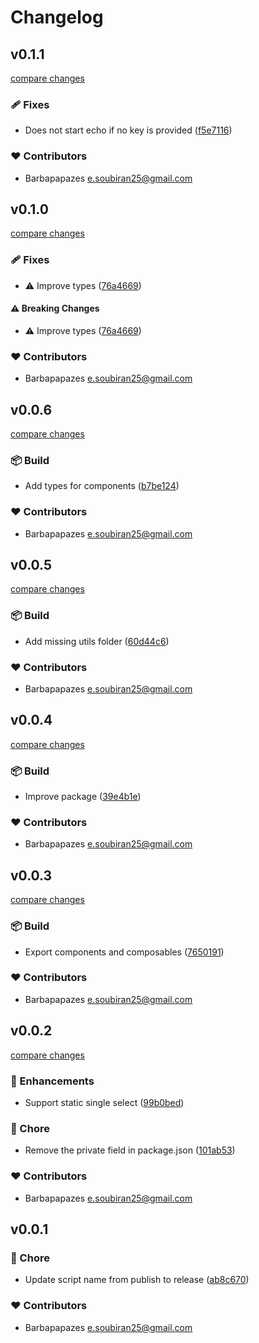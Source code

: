 # Changelog


## v0.1.1

[compare changes](https://github.com/Inalia-App/slidev-addon-inalia/compare/v0.1.0...v0.1.1)

### 🩹 Fixes

- Does not start echo if no key is provided ([f5e7116](https://github.com/Inalia-App/slidev-addon-inalia/commit/f5e7116))

### ❤️ Contributors

- Barbapapazes <e.soubiran25@gmail.com>

## v0.1.0

[compare changes](https://github.com/Inalia-App/slidev-addon-inalia/compare/v0.0.6...v0.1.0)

### 🩹 Fixes

- ⚠️  Improve types ([76a4669](https://github.com/Inalia-App/slidev-addon-inalia/commit/76a4669))

#### ⚠️ Breaking Changes

- ⚠️  Improve types ([76a4669](https://github.com/Inalia-App/slidev-addon-inalia/commit/76a4669))

### ❤️ Contributors

- Barbapapazes <e.soubiran25@gmail.com>

## v0.0.6

[compare changes](https://github.com/Inalia-App/slidev-addon-inalia/compare/v0.0.5...v0.0.6)

### 📦 Build

- Add types for components ([b7be124](https://github.com/Inalia-App/slidev-addon-inalia/commit/b7be124))

### ❤️ Contributors

- Barbapapazes <e.soubiran25@gmail.com>

## v0.0.5

[compare changes](https://github.com/Inalia-App/slidev-addon-inalia/compare/v0.0.4...v0.0.5)

### 📦 Build

- Add missing utils folder ([60d44c6](https://github.com/Inalia-App/slidev-addon-inalia/commit/60d44c6))

### ❤️ Contributors

- Barbapapazes <e.soubiran25@gmail.com>

## v0.0.4

[compare changes](https://github.com/Inalia-App/slidev-addon-inalia/compare/v0.0.3...v0.0.4)

### 📦 Build

- Improve package ([39e4b1e](https://github.com/Inalia-App/slidev-addon-inalia/commit/39e4b1e))

### ❤️ Contributors

- Barbapapazes <e.soubiran25@gmail.com>

## v0.0.3

[compare changes](https://github.com/Inalia-App/slidev-addon-inalia/compare/v0.0.2...v0.0.3)

### 📦 Build

- Export components and composables ([7650191](https://github.com/Inalia-App/slidev-addon-inalia/commit/7650191))

### ❤️ Contributors

- Barbapapazes <e.soubiran25@gmail.com>

## v0.0.2

[compare changes](https://github.com/Inalia-App/slidev-addon-inalia/compare/v0.0.1...v0.0.2)

### 🚀 Enhancements

- Support static single select ([99b0bed](https://github.com/Inalia-App/slidev-addon-inalia/commit/99b0bed))

### 🏡 Chore

- Remove the private field in package.json ([101ab53](https://github.com/Inalia-App/slidev-addon-inalia/commit/101ab53))

### ❤️ Contributors

- Barbapapazes <e.soubiran25@gmail.com>

## v0.0.1


### 🏡 Chore

- Update script name from publish to release ([ab8c670](https://github.com/Inalia-App/slidev-addon-inalia/commit/ab8c670))

### ❤️ Contributors

- Barbapapazes <e.soubiran25@gmail.com>


